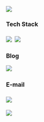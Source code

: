 <img src="https://user-images.githubusercontent.com/62370144/135639197-67942246-7b47-4ed0-8e0f-9eee916629c7.png"/>
 
<h3>Tech Stack<h3>
<p>
 <img src="https://img.shields.io/badge/Android-3DDC84?style=flat-square&logo=Android&logoColor=white"/>&nbsp
 <img src="https://img.shields.io/badge/Kotlin-0095D5?style=flat-square&logo=Kotlin&logoColor=white"/>&nbsp
</p>
<h3>Blog</h3>
<p>
  <a href="https://velog.io/@heymoko"><img src="https://img.shields.io/badge/Velog-11B48A?style=flat-square&logo=Vimeo&logoColor=white&link=https://velog.io/@heymoko"/></a>&nbsp
</p>
<p>  
 <h3>E-mail<h3>
 <img src="https://img.shields.io/badge/email-heymoko@kakao.com-yellow"/>&nbsp
</p>
</p> 
  <img src="https://github-readme-stats.vercel.app/api/top-langs/?username=heyMoko&layout=compact&theme=default&langs_count=4"/>
</p>


